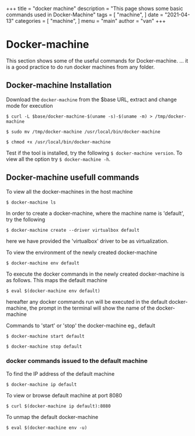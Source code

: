 +++
title = "docker machine"
description = "This page shows some basic commands used in Docker-Machine"
tags = [
    "machine",
]
date = "2021-04-13"
categories = [
    "machine",
]
menu = "main"
author = "van"
+++

# Docker-machine

This section shows some of the useful commands for Docker-machine. ... it is a good practice to do run docker machines from any folder.

## Docker-machine Installation

Download the `docker-machine` from the $base URL, extract and change mode for execution

```
$ curl -L $base/docker-machine-$(uname -s)-$(uname -m) > /tmp/docker-machine

$ sudo mv /tmp/docker-machine /usr/local/bin/docker-machine

$ chmod +x /usr/local/bin/docker-machine
```

Test if the tool is installed, try the following `$ docker-machine version`. To view all the option try `$ docker-machine -h`.

## Docker-machine usefull commands

To view all the docker-machines in the host machine 

```
$ docker-machine ls
```

In order to create a docker-machine, where the machine name is 'default', try the following
```
$ docker-machine create --driver virtualbox default
``` 
here we have provided the 'virtualbox' driver to be as virtualization.

To view the environment of the newly created docker-machine 
```
$ docker-machine env default
```

To execute the docker commands in the newly created docker-machine is as follows. This maps the default machine
```
$ eval $(docker-machine env default)
```

hereafter any docker commands run will be executed in the default docker-machine, the prompt in the terminal will show the name of the docker-machine

Commands to 'start' or 'stop' the docker-machine eg., default

```
$ docker-machine start default

$ docker-machine stop default
```

### docker commands issued to the default machine

To find the IP address of the default machine
```
$ docker-machine ip default
```

To view or browse default machine at port 8080
```
$ curl $(docker-machine ip default):8080
```

To unmap the default docker-machine 
```
$ eval $(docker-machine env -u)
```

